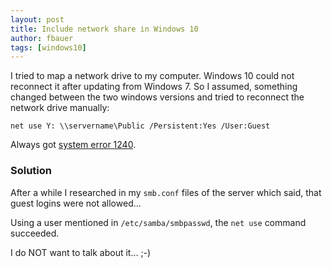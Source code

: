 ```yaml
---
layout: post
title: Include network share in Windows 10
author: fbauer
tags: [windows10]
---
```


I tried to map a network drive to my computer. Windows 10 could not reconnect it after updating from Windows 7. So I assumed, something changed between the two windows versions and tried to reconnect the network drive manually:

	net use Y: \\servername\Public /Persistent:Yes /User:Guest

Always got [system error 1240](https://msdn.microsoft.com/en-us/library/windows/desktop/ms681383(v=vs.85).aspx#error_login_wksta_restriction).

### Solution

After a while I researched in my `smb.conf` files of the server which said, that guest logins were not allowed...

Using a user mentioned in `/etc/samba/smbpasswd`, the `net use` command succeeded.

I do NOT want to talk about it... ;-)
